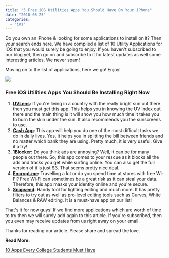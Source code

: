 ```yaml
---
title: "5 Free iOS Utilities Apps You Should Have On Your iPhone"
date: "2018-05-25"
categories: 
  - "ios"
---
```


Do you own an iPhone & looking for some applications to install on it? Then your search ends here. We have compiled a list of 10 Utility Applications for iOS that you would surely be going to enjoy. If you haven't subscribed to our blog yet, then go on and subscribe to it for latest updates as well some interesting articles. We never spam!

Moving on to the list of applications, here we go! Enjoy!

[![](/posts/2018/05/images/Top%2B5%2Bwebsites%2Bfor%2Bwallpaper.png)](https://3.bp.blogspot.com/-zsGmmBUkM6w/WwdeCbjl1QI/AAAAAAAAQuE/m8-uwYgnazUtEb4fErZiIkoahmkoKEKNwCLcBGAs/s1600/Top%2B5%2Bwebsites%2Bfor%2Bwallpaper.png)

### Free iOS Utilities Apps You Should Be Installing Right Now

1. **[UVLens](https://itunes.apple.com/gb/app/uvlens-uv-index/id1060878359?mt=8):** If you're living in a country with the really bright sun out there then you must get this app. This helps you in knowing the UV Index out there and the main thing is it will show you how much time it takes you to burn the skin under the sun. It also recommends you the sunscreens to use.
2. [**Cash App**](https://itunes.apple.com/us/app/cash-app/id711923939?mt=8): This app will help you do one of the most difficult tasks we do in daily lives. Yes, it helps you in splitting the bill between friends and no matter which bank they are using. Pretty much, it is very useful. Give it a try!
3. **[1Blocker](https://itunes.apple.com/us/app/1blocker/id1025729002?mt=8):** Do you think ads are annoying? Well, it can be for many people out there. So, this app comes to your rescue as it blocks all the ads and tracks you get while surfing online. You can also get the full version of it is just $3. That seems pretty nice deal.
4. **[Encrypt.me](https://itunes.apple.com/us/app/encrypt-me/id473835722?mt=8):** Travelling a lot or do you spend time at stores with free Wi-Fi? Free Wi-Fi can sometimes be a great risk as it can steal your data. Therefore, this app masks your identity online and you're secure.
5. **[Snapseed](https://itunes.apple.com/us/app/snapseed/id439438619?mt=8):** Handy tool for lighting editing and much more. It has pretty filters to try out as well as pro-level editing tools such as Curves, White Balances & RAW editing. It is a must-have app on our list!

That's it for now guys! If we find more applications which are worth of time to try then we will surely add again to this article. If you're subscribed, then you even may receive updates from us right away on your email. 

Thanks for reading our article. Please share and spread the love. 

**Read More:**

[10 Apps Every College Students Must Have](https://sastaeinstein.com/2018/10/10-apps-college-students.html)
